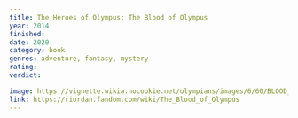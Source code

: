 ```yaml
---
title: The Heroes of Olympus: The Blood of Olympus
year: 2014
finished:
date: 2020
category: book
genres: adventure, fantasy, mystery
rating:
verdict:

image: https://vignette.wikia.nocookie.net/olympians/images/6/60/BLOOD_OF_O_final_cvr.jpg/revision/latest?cb=20140515014555
link: https://riordan.fandom.com/wiki/The_Blood_of_Olympus
---
```


